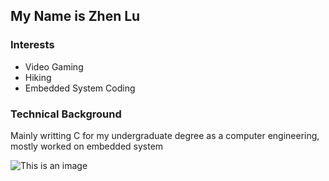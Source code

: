 ## My Name is Zhen Lu

### Interests
- Video Gaming
- Hiking
- Embedded System Coding

### Technical Background
Mainly writting C for my undergraduate degree as a computer engineering, mostly worked on embedded system

![This is an image](https://img-9gag-fun.9cache.com/photo/a7dyyLe_700bwp_v1.webp)


